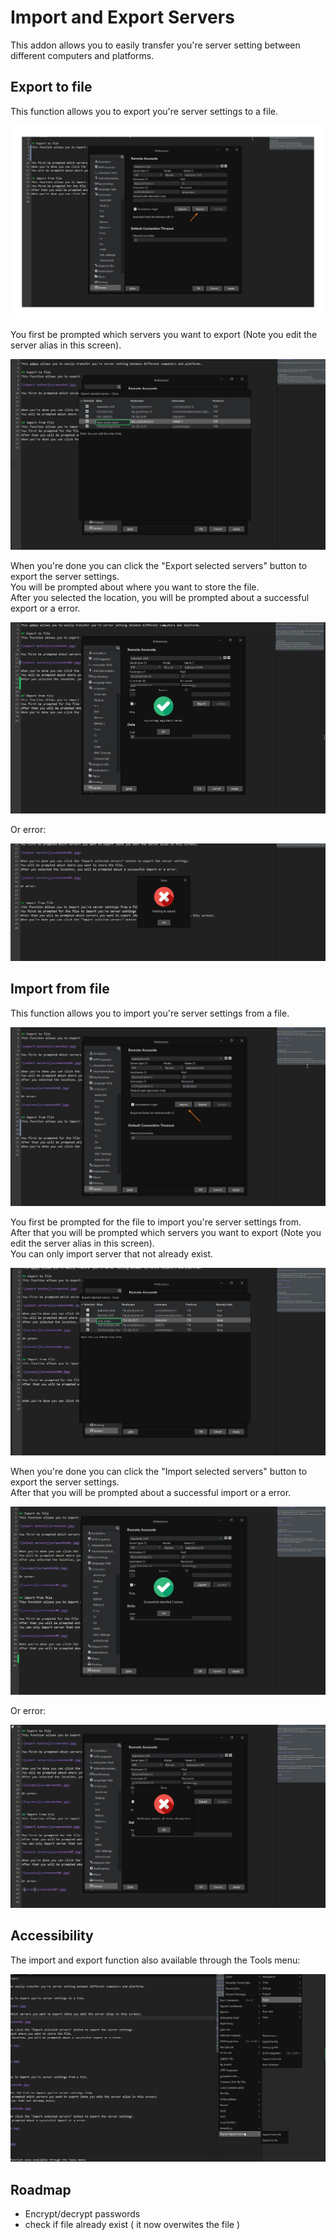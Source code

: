 # Import and Export Servers

This addon allows you to easily transfer you're server setting between different computers and platforms.

## Export to file
This function allows you to export you're server settings to a file.

![export button](screenshot.jpg)

You first be prompted which servers you want to export (Note you edit the server alias in this screen).

![select servers](screenshot01.jpg)

When you're done you can click the "Export selected servers" button to export the server settings.  
You will be prompted about where you want to store the file.  
After you selected the location, you will be prompted about a successful export or a error.

![success](screenshot02.jpg)

Or error:

![success](screenshot03.jpg)


## Import from file
This function allows you to import you're server settings from a file.

![import button](screenshot04.jpg)

You first be prompted for the file to import you're server settings from.    
After that you will be prompted which servers you want to export (Note you edit the server alias in this screen).  
You can only import server that not already exist.

![select servers](screenshot05.jpg)

When you're done you can click the "Import selected servers" button to export the server settings.  
After that you will be prompted about a successful import or a error.

![success](screenshot06.jpg)

Or error:

![error](screenshot07.jpg)

## Accessibility

The import and export function also available through the Tools menu:

![error](screenshot08.jpg)

## Roadmap

 * Encrypt/decrypt passwords
 * check if file already exist ( it now overwites the file )

